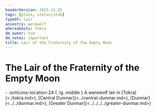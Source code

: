 ```yaml
---
headerVersion: 2023.11.25
tags: [place, status/stub]
typeOf: lair
ancestry: werewolf
whereabouts: Tokra
dm_owner: tim
dm_notes: important
title: Lair of the Fraternity of the Empty Moon
---
```

# The Lair of the Fraternity of the Empty Moon
<div class="grid cards ext-narrow-margin ext-one-column" markdown>
-    :octicons-location-24:{ .lg .middle } A werewolf lair in [Tokra](<./tokra.md>), [Central Dunmar](<../central-dunmar.md>), [Dunmar](<../../dunmar.md>), [Greater Dunmar](<../../../../greater-dunmar.md>)  
</div>

